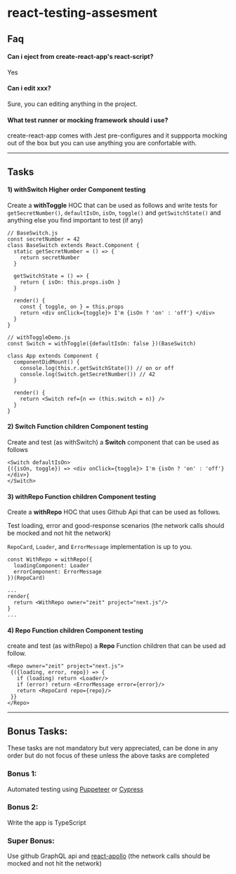 # react-testing-assesment

## Faq

#### Can i eject from create-react-app's react-script?

Yes

#### Can i edit xxx?

Sure, you can editing anything in the project.

#### What test runner or mocking framework should i use?

create-react-app comes with Jest pre-configures and it suppporta mocking out of the box but you can use anything you are confortable with.

---

## Tasks

#### 1) withSwitch Higher order Component testing

Create a **withToggle** HOC that can be used as follows and write tests for `getSecretNumber()`, `defaultIsOn`, `isOn`, `toggle()` and `getSwitchState()` and anything else you find important to test (if any)

```
// BaseSwitch.js
const secretNumber = 42
class BaseSwitch extends React.Component {
  static getSecretNumber = () => {
    return secretNumber
  }

  getSwitchState = () => {
    return { isOn: this.props.isOn }
  }

  render() {
    const { toggle, on } = this.props
    return <div onClick={toggle}> I'm {isOn ? 'on' : 'off'} </div>
  }
}
```

```
// withToggleDemo.js
const Switch = withToggle({defaultIsOn: false })(BaseSwitch)

class App extends Component {
  componentDidMount() {
    console.log(this.r.getSwitchState()) // on or off
    console.log(Switch.getSecretNumber()) // 42
  }

  render() {
    return <Switch ref={n => (this.switch = n)} />
  }
}
```

#### 2) Switch Function children Component testing

Create and test (as withSwitch) a **Switch** component that can be used as follows

```
<Switch defaultIsOn>
{({isOn, toggle}) => <div onClick={toggle}> I'm {isOn ? 'on' : 'off'} </div>}
</Switch>
```

#### 3) withRepo Function children Component testing

Create a **withRepo** HOC that uses Github Api that can be used as follows.

Test loading, error and good-response scenarios (the network calls should be mocked and not hit the network)

`RepoCard`, `Loader`, and `ErrorMessage` implementation is up to you.

```
const WithRepo = withRepo({
  loadingComponent: Loader
  errorComponent: ErrorMessage
})(RepoCard)

...
render{
  return <WithRepo owner="zeit" project="next.js"/>
}
...
```

#### 4) Repo Function children Component testing

create and test (as withRepo) a **Repo** Function children that
can be used ad follow.

```
<Repo owner="zeit" project="next.js">
 {({loading, error, repo}) => {
   if (loading) return <Loader/>
   if (error) return <ErrorMessage error={error}/>
   return <RepoCard repo={repo}/>
 }}
</Repo>
```

---

## Bonus Tasks:

These tasks are not mandatory but very appreciated, can be done in any order
but do not focus of these unless the above tasks are completed

### Bonus 1:

Automated testing using [Puppeteer](https://github.com/GoogleChrome/puppeteer) or [Cypress](https://www.cypress.io/)

### Bonus 2:

Write the app is TypeScript

### Super Bonus:

Use github GraphQL api and [react-apollo](https://github.com/apollographql/react-apollo) (the network calls should be mocked and not hit the network)
